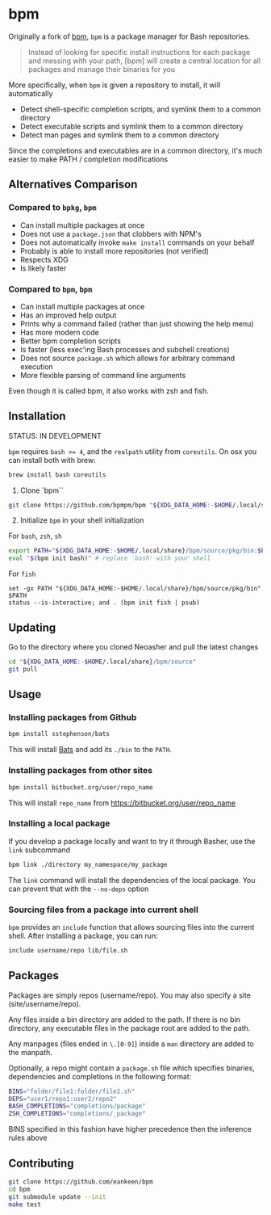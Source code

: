 # bpm

Originally a fork of [bpm](https://github.com/bpmpm/bpm), `bpm` is a package manager for Bash repositories.

> Instead of looking for specific install instructions for each package and messing with your path, [bpm] will create a central location for all packages and manage their binaries for you

More specifically, when `bpm` is given a repository to install, it will automatically

- Detect shell-specific completion scripts, and symlink them to a common directory
- Detect executable scripts and symlink them to a common directory
- Detect man pages and symlink them to a common directory

Since the completions and executables are in a common directory, it's much easier to make PATH / completion modifications

## Alternatives Comparison

### Compared to `bpkg`, `bpm`

- Can install multiple packages at once
- Does not use a `package.json` that clobbers with NPM's
- Does not automatically invoke `make install` commands on your behalf
- Probably is able to install more repositories (not verified)
- Respects XDG
- Is likely faster

### Compared to `bpm`, `bpm`

- Can install multiple packages at once
- Has an improved help output
- Prints why a command failed (rather than just showing the help menu)
- Has more modern code
- Better bpm completion scripts
- Is faster (less exec'ing Bash processes and subshell creations)
- Does not source `package.sh` which allows for arbitrary command execution
- More flexible parsing of command line arguments

Even though it is called bpm, it also works with zsh and fish.

## Installation

STATUS: IN DEVELOPMENT

`bpm` requires `bash >= 4`, and the `realpath` utility from `coreutils`. On
osx you can install both with brew:

```sh
brew install bash coreutils
```

1. Clone `bpm``

```sh
git clone https://github.com/bpmpm/bpm "${XDG_DATA_HOME:-$HOME/.local/share}/bpm/source"
```

2. Initialize `bpm` in your shell initialization

For `bash`, `zsh`, `sh`

```sh
export PATH="${XDG_DATA_HOME:-$HOME/.local/share}/bpm/source/pkg/bin:$PATH"
eval "$(bpm init bash)" # replace 'bash' with your shell
```

For `fish`

```fish
set -gx PATH "${XDG_DATA_HOME:-$HOME/.local/share}/bpm/source/pkg/bin" $PATH
status --is-interactive; and . (bpm init fish | psub)
```

## Updating

Go to the directory where you cloned Neoasher and pull the latest changes

```sh
cd "${XDG_DATA_HOME:-$HOME/.local/share}/bpm/source"
git pull
```

## Usage

### Installing packages from Github

```sh
bpm install sstephenson/bats
```

This will install [Bats](https://github.com/sstephenson/bats) and add its `./bin` to the `PATH`.

### Installing packages from other sites

```sh
bpm install bitbucket.org/user/repo_name
```

This will install `repo_name` from https://bitbucket.org/user/repo_name

### Installing a local package

If you develop a package locally and want to try it through Basher,
use the `link` subcommand

```sh
bpm link ./directory my_namespace/my_package
```

The `link` command will install the dependencies of the local package.
You can prevent that with the `--no-deps` option

### Sourcing files from a package into current shell

`bpm` provides an `include` function that allows sourcing files into the
current shell. After installing a package, you can run:

```sh
include username/repo lib/file.sh
```

## Packages

Packages are simply repos (username/repo). You may also specify a site
(site/username/repo).

Any files inside a bin directory are added to the path. If there is no bin
directory, any executable files in the package root are added to the path.

Any manpages (files ended in `\.[0-9]`) inside a `man` directory are added
to the manpath.

Optionally, a repo might contain a `package.sh` file which specifies binaries,
dependencies and completions in the following format:

```sh
BINS="folder/file1:folder/file2.sh"
DEPS="user1/repo1:user2/repo2"
BASH_COMPLETIONS="completions/package"
ZSH_COMPLETIONS="completions/_package"
```

BINS specified in this fashion have higher precedence then the inference rules above

## Contributing

```sh
git clone https://github.com/eankeen/bpm
cd bpm
git submodule update --init
make test
```

